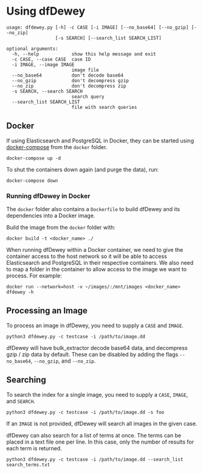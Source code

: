 # Using dfDewey

```shell
usage: dfdewey.py [-h] -c CASE [-i IMAGE] [--no_base64] [--no_gzip] [--no_zip]
                  [-s SEARCH] [--search_list SEARCH_LIST]

optional arguments:
  -h, --help            show this help message and exit
  -c CASE, --case CASE  case ID
  -i IMAGE, --image IMAGE
                        image file
  --no_base64           don't decode base64
  --no_gzip             don't decompress gzip
  --no_zip              don't decompress zip
  -s SEARCH, --search SEARCH
                        search query
  --search_list SEARCH_LIST
                        file with search queries
```

## Docker

If using Elasticsearch and PostgreSQL in Docker, they can be started using
[docker-compose](https://docs.docker.com/compose/install/) from the `docker`
folder.

```shell
docker-compose up -d
```

To shut the containers down again (and purge the data), run:

```shell
docker-compose down
```

### Running dfDewey in Docker

The `docker` folder also contains a `Dockerfile` to build dfDewey and its
dependencies into a Docker image.

Build the image from the `docker` folder with:

```shell
docker build -t <docker_name> ./
```

When running dfDewey within a Docker container, we need to give the container
access to the host network so it will be able to access Elasticsearch and
PostgreSQL in their respective containers. We also need to map a folder in the
container to allow access to the image we want to process. For example:

```shell
docker run --network=host -v ~/images/:/mnt/images <docker_name> dfdewey -h
```

## Processing an Image

To process an image in dfDewey, you need to supply a `CASE` and `IMAGE`.

```shell
python3 dfdewey.py -c testcase -i /path/to/image.dd
```

dfDewey will have bulk_extractor decode base64 data, and decompress gzip / zip
data by default. These can be disabled by adding the flags `--no_base64`,
`--no_gzip`, and `--no_zip`.

## Searching

To search the index for a single image, you need to supply a `CASE`, `IMAGE`,
and `SEARCH`.

```shell
python3 dfdewey.py -c testcase -i /path/to/image.dd -s foo
```

If an `IMAGE` is not provided, dfDewey will search all images in the given case.

dfDewey can also search for a list of terms at once. The terms can be placed in
a text file one per line. In this case, only the number of results for each term
is returned.

```shell
python3 dfdewey.py -c testcase -i /path/to/image.dd --search_list search_terms.txt
```
